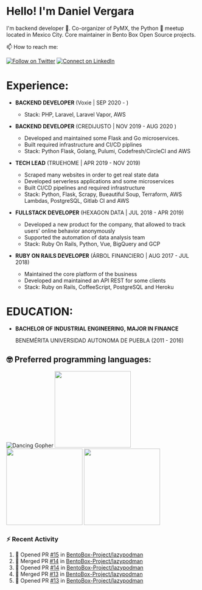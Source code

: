 # Hello! I'm Daniel Vergara

I'm backend developer :robot:. Co-organizer of PyMX, the Python :snake: meetup located in Mexico City. Core maintainer in Bento Box Open Source projects.

📫 How to reach me:

[![Follow on Twitter](https://img.shields.io/badge/--twitter?label=Twitter&logo=Twitter&style=social)](https://twitter.com/__danvergara__) [![Connect on LinkedIn](https://img.shields.io/badge/--linkedin?label=LinkedIn&logo=LinkedIn&style=social)](https://www.linkedin.com/in/daniel-omar-vergara-pérez-2b5471159)

# Experience:

* **BACKEND DEVELOPER**
    (Voxie | SEP 2020 - )
    * Stack: PHP, Laravel, Laravel Vapor, AWS

* **BACKEND DEVELOPER**
    (CREDIJUSTO | NOV 2019 - AUG 2020 )
    * Developed and maintained some Flask and Go microservices.
    * Built required infrastructure and CI/CD piplines
    * Stack: Python Flask, Golang, Pulumi, Codefresh/CircleCI and AWS

* **TECH LEAD**
    (TRUEHOME | APR 2019 - NOV 2019)
    * Scraped many websites in order to get real state data
    * Developed serverless applications and some microservices
    * Built CI/CD pipelines and required infrastructure
    * Stack: Python, Flask, Scrapy, Bueautiful Soup, Terraform, AWS Lambdas, PostgreSQL, Gitlab CI and AWS

* **FULLSTACK DEVELOPER**
    (HEXAGON DATA | JUL 2018 - APR 2019)
    * Developed a new product for the company, that allowed to track users' online behavior anonymously
    * Supported the automation of data analysis team
    * Stack: Ruby On Rails, Python, Vue, BigQuery and GCP

* **RUBY ON RAILS DEVELOPER**
    (ÁRBOL FINANCIERO | AUG 2017 - JUL 2018)
    * Maintained the core platform of the business
    * Developed and maintained an API REST for some clients
    * Stack: Ruby on Rails, CoffeeScript, PostgreSQL and Heroku

# EDUCATION:

* **BACHELOR OF INDUSTRIAL ENGINEERING, MAJOR IN FINANCE**

  BENEMÉRITA UNIVERSIDAD AUTONOMA DE PUEBLA (2011 - 2016)

## :nerd_face: Preferred programming languages:

![Dancing Gopher](http://static.velvetcache.org/pages/2018/06/13/party-gopher/dancing-gopher.gif)
<img src="https://media.giphy.com/media/KAq5w47R9rmTuvWOWa/giphy.gif" width="200" height="200"/>
<img src="https://upload.wikimedia.org/wikipedia/commons/7/73/Ruby_logo.svg" width="200" height="200"/>
<img src="https://upload.wikimedia.org/wikipedia/commons/6/6a/JavaScript-logo.png" width="200" height="200">

### :zap: Recent Activity

<!--START_SECTION:activity-->
1. 💪 Opened PR [#15](https://github.com/BentoBox-Project/lazypodman/pull/15) in [BentoBox-Project/lazypodman](https://github.com/BentoBox-Project/lazypodman)
2. 🎉 Merged PR [#14](https://github.com/BentoBox-Project/lazypodman/pull/14) in [BentoBox-Project/lazypodman](https://github.com/BentoBox-Project/lazypodman)
3. 💪 Opened PR [#14](https://github.com/BentoBox-Project/lazypodman/pull/14) in [BentoBox-Project/lazypodman](https://github.com/BentoBox-Project/lazypodman)
4. 🎉 Merged PR [#13](https://github.com/BentoBox-Project/lazypodman/pull/13) in [BentoBox-Project/lazypodman](https://github.com/BentoBox-Project/lazypodman)
5. 💪 Opened PR [#13](https://github.com/BentoBox-Project/lazypodman/pull/13) in [BentoBox-Project/lazypodman](https://github.com/BentoBox-Project/lazypodman)
<!--END_SECTION:activity-->
